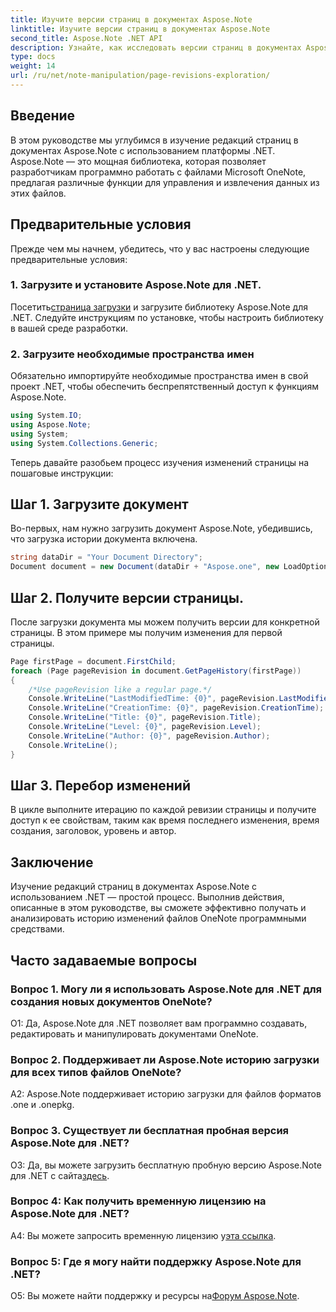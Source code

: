 ```yaml
---
title: Изучите версии страниц в документах Aspose.Note
linktitle: Изучите версии страниц в документах Aspose.Note
second_title: Aspose.Note .NET API
description: Узнайте, как исследовать версии страниц в документах Aspose.Note с помощью .NET Framework, с пошаговыми инструкциями.
type: docs
weight: 14
url: /ru/net/note-manipulation/page-revisions-exploration/
---
```

## Введение

В этом руководстве мы углубимся в изучение редакций страниц в документах Aspose.Note с использованием платформы .NET. Aspose.Note — это мощная библиотека, которая позволяет разработчикам программно работать с файлами Microsoft OneNote, предлагая различные функции для управления и извлечения данных из этих файлов.

## Предварительные условия

Прежде чем мы начнем, убедитесь, что у вас настроены следующие предварительные условия:

### 1. Загрузите и установите Aspose.Note для .NET.

 Посетить[страница загрузки](https://releases.aspose.com/note/net/) и загрузите библиотеку Aspose.Note для .NET. Следуйте инструкциям по установке, чтобы настроить библиотеку в вашей среде разработки.

### 2. Загрузите необходимые пространства имен

Обязательно импортируйте необходимые пространства имен в свой проект .NET, чтобы обеспечить беспрепятственный доступ к функциям Aspose.Note.

```csharp
using System.IO;
using Aspose.Note;
using System;
using System.Collections.Generic;
```

Теперь давайте разобьем процесс изучения изменений страницы на пошаговые инструкции:

## Шаг 1. Загрузите документ

Во-первых, нам нужно загрузить документ Aspose.Note, убедившись, что загрузка истории документа включена.

```csharp
string dataDir = "Your Document Directory";
Document document = new Document(dataDir + "Aspose.one", new LoadOptions { LoadHistory = true });
```

## Шаг 2. Получите версии страницы.

После загрузки документа мы можем получить версии для конкретной страницы. В этом примере мы получим изменения для первой страницы.

```csharp
Page firstPage = document.FirstChild;
foreach (Page pageRevision in document.GetPageHistory(firstPage))
{
    /*Use pageRevision like a regular page.*/
    Console.WriteLine("LastModifiedTime: {0}", pageRevision.LastModifiedTime);
    Console.WriteLine("CreationTime: {0}", pageRevision.CreationTime);
    Console.WriteLine("Title: {0}", pageRevision.Title);
    Console.WriteLine("Level: {0}", pageRevision.Level);
    Console.WriteLine("Author: {0}", pageRevision.Author);
    Console.WriteLine();
}
```

## Шаг 3. Перебор изменений

В цикле выполните итерацию по каждой ревизии страницы и получите доступ к ее свойствам, таким как время последнего изменения, время создания, заголовок, уровень и автор.

## Заключение

Изучение редакций страниц в документах Aspose.Note с использованием .NET — простой процесс. Выполнив действия, описанные в этом руководстве, вы сможете эффективно получать и анализировать историю изменений файлов OneNote программными средствами.

## Часто задаваемые вопросы

### Вопрос 1. Могу ли я использовать Aspose.Note для .NET для создания новых документов OneNote?

О1: Да, Aspose.Note для .NET позволяет вам программно создавать, редактировать и манипулировать документами OneNote.

### Вопрос 2. Поддерживает ли Aspose.Note историю загрузки для всех типов файлов OneNote?

A2: Aspose.Note поддерживает историю загрузки для файлов форматов .one и .onepkg.

### Вопрос 3. Существует ли бесплатная пробная версия Aspose.Note для .NET?

О3: Да, вы можете загрузить бесплатную пробную версию Aspose.Note для .NET с сайта[здесь](https://releases.aspose.com/).

### Вопрос 4: Как получить временную лицензию на Aspose.Note для .NET?

 A4: Вы можете запросить временную лицензию у[эта ссылка](https://purchase.aspose.com/temporary-license/).

### Вопрос 5: Где я могу найти поддержку Aspose.Note для .NET?

 О5: Вы можете найти поддержку и ресурсы на[Форум Aspose.Note](https://forum.aspose.com/c/note/28).